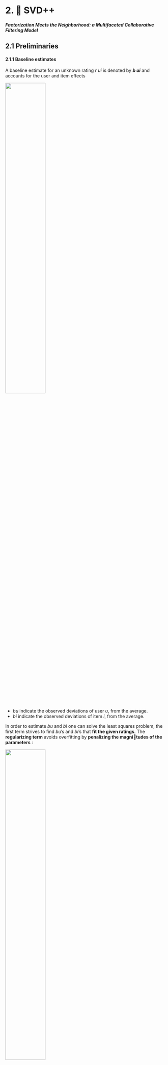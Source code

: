 # 2. 🚗 **SVD++**

##### Factorization Meets the Neighborhood: a Multifaceted Collaborative Filtering Model

## 2.1 **Preliminaries**
#### 2.1.1 Baseline estimates

A baseline estimate for an unknown rating *r ui* is denoted by ***b ui*** and accounts for the user and item effects

<img src="https://img.imgdb.cn/item/604874915aedab222c3bd690.png" width="50%" height="50%" />

- *bu* indicate the observed deviations of user *u*, from the average.
-  *bi* indicate the observed deviations of item *i*, from the average.

 In order to estimate *bu* and *bi* one can solve the least squares problem,  the first term strives to find *bu*’s and *bi*’s that **fit the given ratings**. The **regularizing term** avoids overfitting by **penalizing the magnitudes of the parameters** :

<img src="https://img.imgdb.cn/item/604874b95aedab222c3becbd.png" width="50%" height="50%" />

🟩 In order to establish recommendations, CF systems need to compare fundamentally different objects: items against users. There are two primary approaches to facilitate such a comparison, which constitute the two main disciplines of CF: *the neighborhood approach* and *latent factor models*.

#### 2.1.2 Neighborhood models

- these methods transform users to the item space by viewing them as baskets of rated items. 
- Neighborhood models are most effective at detecting very localized relationships. They rely on a few signifificant neighborhood relations, often **ignoring the vast majority of ratings by a user**.

Central to most item-oriented approaches is a similarity measure between items. Frequently, it is based on the **Pearson correlation coeffificient, *ρij*** ❓💬, which measures the tendency of users to rate items *i* and *j* similarly. An appropriate similarity measure, denoted by ***sij*** , would be a shrunk correlation coefficient:

<img src="https://img.imgdb.cn/item/60487d345aedab222c411bfe.png" width="50%" height="50%" />

- *nij* denotes the number of users that rated both *i* and *j*. 
- A typical value for *λ*2 is 100.

**Our goal is to predict *rui* **– the unobserved rating by user *u* for item *i*. Using the similarity measure, we identify the *k* items rated by *u*, which are most similar to *i*. **This set of *k* neighbors is denoted by S*k*(*i*; *u*)**. The predicted value of *rui* is taken as a **weighted average** of the ratings **of neighboring items**, while adjusting for user and item effects through the baseline estimates:

<img src="https://img.imgdb.cn/item/60487d685aedab222c4136f2.png" width="50%" height="50%" />

- these methods are not justified by a formal model.

- also questioned the suitability of a similarity measure that isolates the relations between two items, without analyzing the interactions within the full set of neighbors. 
- the fact that interpolation weights in (3) sum to one forces the method to fully rely on the neighbors even in cases where neighborhood information is absent 

a more accurate neighborhood model, which overcomes these difficulties, need to compute the ***interpolation weights*** θu*ij* (estimating all inner products between item ratings):

<img src="https://img.imgdb.cn/item/60487dc75aedab222c417187.png" width="50%" height="50%" />

#### Latent factor models

- explain ratings by characterizing both products and users on factors automatically inferred from user feedback.
- Latent factor models are generally effective at estimating overall structure that relates simultaneously to most or all items. However, these models are **poor at detecting strong associations among a small set of closely related items**, precisely where neighborhood models do best.

❓💬In order to combat overfitting the sparse rating data, models are regularized so estimates are shrunk towards baseline defaults. Regularization is controlled by constants which are denoted as: *λ*1*, λ*2*,...* Exact values of these constants are determined by cross validation. As they grow, regularization becomes heavier.

## 2.2 **Probabilistic Matrix Factorization (PMF)**

Suppose we have M movies, N users, and integer rating values from 1 to K1. Let Rij represent the rating of user i for movie j, U ∈ RD×N and V ∈ RD×M be latent user and movie feature matrices, with column vectors Ui and Vj representing user-specific and movie-specific latent feature vectors respectively. 

基础PMF模型, 使用如下两个假设:

(1) the observation noise 观测噪声（观测评分矩阵R 和近似评分矩阵R^之差）为高斯分布
(2) movie and user features 用户属性U 和电影属性V 均为高斯分布

由于模型性能是通过计算测试集上的均方根误差(RMSE)来衡量的，我们首先采用带有高斯观测噪声的概率线性模型 Since model performance is measured by computing the root mean squared error (RMSE) on the test set, we first adopt a probabilistic linear model with Gaussian observation noise.
We define the conditional distribution(条件分布) over the observed ratings as

  <img src="https://p26-tt.byteimg.com/origin/pgc-image/5315d4be56b0487792d927d5d276d22b" width="50%" height="50%" />

- N (x|µ, σ2) is the probability density function(概率密度函数) of the Gaussian distribution with mean(均值) µ and variance(方差) σ2

- Iij is the indicator function(指标函数) that is equal to 1 if user i rated movie j and equal to 0 otherwise. 


place **zero-mean spherical Gaussian priors(零均值球面高斯先验)** on **user** and **movie feature vectors**:

<img src="https://p1-tt-ipv6.byteimg.com/origin/pgc-image/4475b390e8a34c5a8c2e9c69effd7542" width="50%" height="50%" />


The log of the **posterior distribution** over the **user** and **movie features** is given by

<img src="https://inews.gtimg.com/newsapp_ls/0/13255827617/0" width="50%" height="50%" />

- C is a constant that does not depend on the parameters.


Maximizing the log-posterior(对数后) over movie and user features with hyperparameters (i.e. the observation noise variance and prior variances) kept fixed is equivalent to **minimizing the sum-of-squared-errors objective function with quadratic regularization terms(最小化含有二次正则化项的误差平方和目标函数)**:

<img src="https://p9-tt-ipv6.byteimg.com/origin/pgc-image/11428fd10d86432895e8c4d54ea04c4e" width="50%" height="50%" />

- λU denotes the Frobenius norm(Frobenius范数)
- A local minimum of the objective function(目标函数的局部最小值) given by Eq. 4 can be found by performing gradient descent in U and V .
- Note that this model can be viewed as a **probabilistic extension of the SVD model**, since if all ratings have been observed, the objective given by Eq. 4 reduces to the SVD objective in the limit of prior variances going to infinity.

the dot product between user- and movie-specific feature vectors is passed through the logistic function g(x) = 1/(1 + exp(−x)), which bounds the range of predictions(限制预测的范围)
<img src="https://p1-tt-ipv6.byteimg.com/origin/pgc-image/419d5121d51248ddab50aaecdc03e9fe" width="50%" height="50%" />

We map the ratings 1, ..., K to the interval [0, 1] using the function t(x) = (x − 1)/(K − 1), so that the range of valid rating values matches the range of predictions our model makes. Minimizing the objective function given above using steepest descent takes time linear in the number of observations. 

## 1.3 **Probabilistic Matrix Factorization (PMF)**
Regularization parameters such as λU and λV defined above provide a more flexible approach to regularization.

As shown above, the problem of **approximating a matrix** in the L2 sense by a product of two low-rank matrices that are **regularized by penalizing their Frobenius norm** can be viewed as **MAP estimation in a probabilistic model with spherical Gaussian priors on the rows of the low-rank matrices**.通过两个以处罚Frobenius范数的方式正则化的低秩的矩阵的乘积近似一个矩阵的问题可以被看作是在低秩矩阵的行上含有球形高斯先验的概率模型中的MAP估计。

The complexity of the model is controlled by the hyperparameters: the noise variance σ 2 and the the parameters of the priors（先验参数） (σ 2 U and σ 2 V above). 

Introducing **priors for the hyperparameters** and **maximizing the log-posterior of the model over both parameters and hyperparameters** allows model complexity to be controlled automatically based on the training data. Using spherical priors for user and movie feature vectors in this framework leads to the standard form of PMF with λU and λV chosen automatically. 

 This approach to regularization allows us to use methods that are **more sophisticated than the simple penalization of the Frobenius norm of the feature matrices**. 🎯For example, we can use priors with diagonal or even full covariance matrices as well as adjustable means for the feature vectors. Mixture of Gaussians priors can also be handled quite easily.

<img src="https://p26-tt.byteimg.com/origin/pgc-image/a6533075f675460ca82f568841a5edc4" width="50%" height="50%" />

where ΘU and ΘV are the hyperparameters for the priors over user and movie feature vectors respectively and C is a constant that does not depend on the parameters or hyperparameters.



## 1.4 **Constrained PMF**

introduce an additional way of **constraining user-specific feature vectors** that has a strong effect on infrequent users (Once a PMF model has been fitted, users with very few ratings will have feature vectors that are close to the prior mean).

 Let W ∈ RD×M be a latent similarity constraint matrix. We define the feature vector for user i as:

<img src="https://p1-tt-ipv6.byteimg.com/origin/pgc-image/371778adc27a4eaa8228a5c155f005b0" width="50%" height="50%"  />

- I is the observed indicator matrix with Iij taking on value 1 if user i rated movie j and 0 otherwise. 
- the i th column of the **W matrix** captures the effect of a **user having rated** a particular movie has on the **prior mean of the user’s feature vector**. ➡️  users that have seen the same (or similar) movies will have **similar prior distributions** for their **feature vectors**. 
- Yi can be seen as the offset added to the mean of the prior distribution to get the feature vector Ui for the user i. 
- In the unconstrained PMF model Ui and Yi are equal because the prior mean is fixed at zero. 

the conditional distribution over the observed ratings as

<img src="https://p26-tt.byteimg.com/origin/pgc-image/7d0cd930330348638d6fb194a1a4a81e" width="55%" height="55%" />

regularize the **latent similarity constraint matrix W** by placing a zero-mean spherical Gaussian prior on it

<img src="https://img.imgdb.cn/item/6048290c5aedab222c086c9f.png" width="50%" height="50%" />

As with the PMF model, maximizing the log-posterior is equivalent to minimizing the sum-of-squared errors function with quadratic regularization terms

<img src="https://img.imgdb.cn/item/60482a2d5aedab222c090143.png" width="55%" height="55%" />

- λY = σ 2/σ2 Y  
- λV = σ 2/σ2 V 
- λW = σ 2/σ2 W 

We can then perform gradient descent in Y , V , and W to minimize the objective function given by Eq. 10.